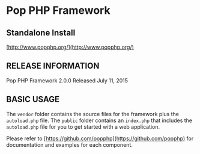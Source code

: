 Pop PHP Framework
=================

Standalone Install
------------------

[http://www.popphp.org/](http://www.popphp.org/)

RELEASE INFORMATION
-------------------
Pop PHP Framework 2.0.0
Released July 11, 2015

BASIC USAGE
-----------

The `vendor` folder contains the source files for the framework plus the `autoload.php` file.
The `public` folder contains an `index.php` that includes the `autoload.php` file for you to get
started with a web application.

Please refer to [https://github.com/popphp](https://github.com/popphp) for documentation
and examples for each component.
